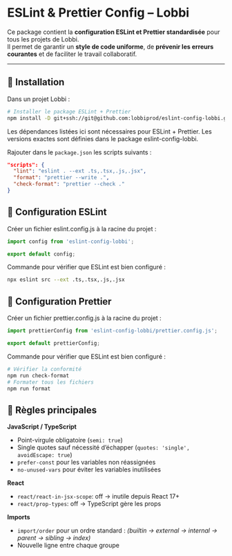 # ESLint & Prettier Config – Lobbi

Ce package contient la **configuration ESLint et Prettier standardisée** pour tous les projets de Lobbi.  
Il permet de garantir un **style de code uniforme**, de **prévenir les erreurs courantes** et de faciliter le travail collaboratif.

---

## 🔹 Installation

Dans un projet Lobbi :

```bash
# Installer le package ESLint + Prettier
npm install -D git+ssh://git@github.com:lobbiprod/eslint-config-lobbi.git prettier @eslint/js @typescript-eslint/eslint-plugin @typescript-eslint/parser eslint eslint-plugin-import eslint-plugin-prettier eslint-plugin-react eslint-plugin-react-hooks eslint-plugin-unused-imports eslint-plugin-jsx-a11y globals typescript typescript-eslint
```
Les dépendances listées ici sont nécessaires pour ESLint + Prettier.
Les versions exactes sont définies dans le package eslint-config-lobbi.

Rajouter dans le `package.json` les scripts suivants :
```json
"scripts": {
  "lint": "eslint . --ext .ts,.tsx,.js,.jsx",
  "format": "prettier --write .",
  "check-format": "prettier --check ."
}
```

## 🔹 Configuration ESLint
Créer un fichier eslint.config.js à la racine du projet :
```js
import config from 'eslint-config-lobbi';

export default config;
```

Commande pour vérifier que ESLint est bien configuré :
```bash
npx eslint src --ext .ts,.tsx,.js,.jsx
```


## 🔹 Configuration Prettier
Créer un fichier prettier.config.js à la racine du projet :
```js
import prettierConfig from 'eslint-config-lobbi/prettier.config.js';

export default prettierConfig;
```

Commande pour vérifier que ESLint est bien configuré :
```bash
# Vérifier la conformité
npm run check-format
# Formater tous les fichiers
npm run format
```



## 🔹 Règles principales
**JavaScript / TypeScript**
- Point-virgule obligatoire (`semi: true`)
- Single quotes sauf nécessité d’échapper (`quotes: 'single', avoidEscape: true`)
- `prefer-const` pour les variables non réassignées 
- `no-unused-vars` pour éviter les variables inutilisées

**React**
- `react/react-in-jsx-scope`: off → inutile depuis React 17+
- `react/prop-types`: off → TypeScript gère les props

**Imports**
- `import/order` pour un ordre standard : *(builtin → external → internal → parent → sibling → index)*
- Nouvelle ligne entre chaque groupe


